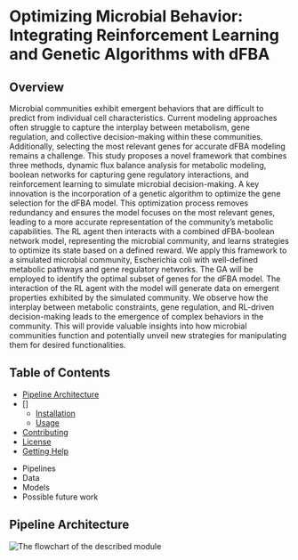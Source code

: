 # Optimizing Microbial Behavior: Integrating Reinforcement Learning and Genetic Algorithms with dFBA

## Overview
Microbial communities exhibit emergent behaviors that are difficult to predict
from individual cell characteristics. Current modeling approaches often struggle to capture the
interplay between metabolism, gene regulation, and collective decision-making within these
communities. Additionally, selecting the most relevant genes for accurate dFBA modeling
remains a challenge.
This study proposes a novel framework that combines three methods, dynamic flux balance
analysis for metabolic modeling, boolean networks for capturing gene regulatory interactions,
and reinforcement learning to simulate microbial decision-making. A key innovation is the
incorporation of a genetic algorithm to optimize the gene selection for the dFBA model. This
optimization process removes redundancy and ensures the model focuses on the most relevant
genes, leading to a more accurate representation of the community’s metabolic capabilities.
The RL agent then interacts with a combined dFBA-boolean network model, representing the
microbial community, and learns strategies to optimize its state based on a defined reward.
We apply this framework to a simulated microbial community, Escherichia coli with well-defined
metabolic pathways and gene regulatory networks. The GA will be employed to identify the
optimal subset of genes for the dFBA model. The interaction of the RL agent with the model will
generate data on emergent properties exhibited by the simulated community. We observe how the
interplay between metabolic constraints, gene regulation, and RL-driven decision-making leads
to the emergence of complex behaviors in the community. This will provide valuable insights
into how microbial communities function and potentially unveil new strategies for manipulating
them for desired functionalities.

## Table of Contents
* [Pipeline Architecture](#pipeline-architecture)
* []
    * [Installation](#installation)
    * [Usage](#usage)
* [Contributing](optional)
* [License](#license)
* [Getting Help](#getting-help)
- Pipelines
- Data
- Models
- Possible future work

## Pipeline Architecture
![The flowchart of the described module](https://github.com/anshul-2010/Computational-Systems-Biology/images/blob/main/display/Flowchart.jpg)
